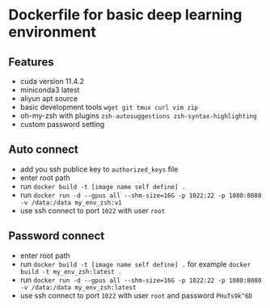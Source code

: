 # Dockerfile for basic deep learning environment

## Features

- cuda version 11.4.2
- miniconda3 latest
- aliyun apt source
- basic development tools `wget git tmux curl vim zip`
- oh-my-zsh with plugins `zsh-autosuggestions zsh-syntax-highlighting`
- custom password setting

## Auto connect

- add you ssh publice key to `authorized_keys` file
- enter root path
- run `docker build -t [image name self define] .`
- run `docker run -d --gpus all --shm-size=16G -p 1022:22 -p 1080:8080 -v /data:/data my_env_zsh:v1`
- use ssh connect to port `1022` with user `root`

## Password connect

- enter root path
- run `docker build -t [image name self define] .` for example `docker build -t my_env_zsh:latest .`
- run `docker run -d --gpus all --shm-size=16G -p 1022:22 -p 1080:8080 -v /data:/data my_env_zsh:latest`
- use ssh connect to port `1022` with user `root` and password `PHuTs9k^6D`
